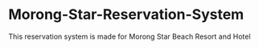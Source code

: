 # Morong-Star-Reservation-System

This reservation system is made for Morong Star Beach Resort and Hotel
